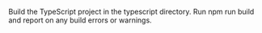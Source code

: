 Build the TypeScript project in the typescript directory. Run npm run build and report on any build errors or warnings.
